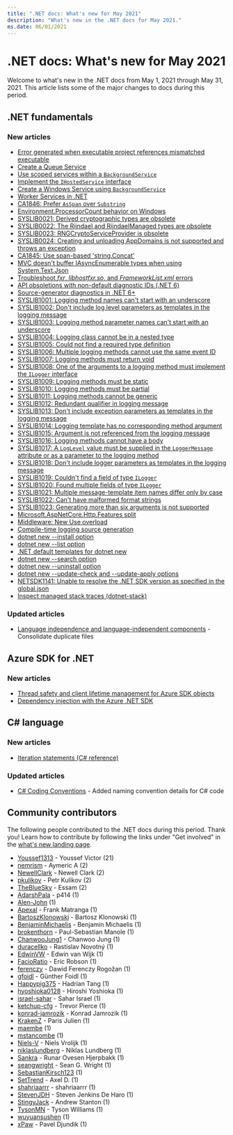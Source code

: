 ```yaml
---
title: ".NET docs: What's new for May 2021"
description: "What's new in the .NET docs for May 2021."
ms.date: 06/01/2021
---
```


# .NET docs: What's new for May 2021

Welcome to what's new in the .NET docs from May 1, 2021 through May 31, 2021. This article lists some of the major changes to docs during this period.

## .NET fundamentals

### New articles

- [Error generated when executable project references mismatched executable](../core/compatibility/sdk/5.0/referencing-executable-generates-error.md)
- [Create a Queue Service](../core/extensions/queue-service.md)
- [Use scoped services within a `BackgroundService`](../core/extensions/scoped-service.md)
- [Implement the `IHostedService` interface](../core/extensions/timer-service.md)
- [Create a Windows Service using `BackgroundService`](../core/extensions/windows-service.md)
- [Worker Services in .NET](../core/extensions/workers.md)
- [CA1846: Prefer `AsSpan` over `Substring`](../fundamentals/code-analysis/quality-rules/ca1846.md)
- [Environment.ProcessorCount behavior on Windows](../core/compatibility/core-libraries/6.0/environment-processorcount-on-windows.md)
- [SYSLIB0021: Derived cryptographic types are obsolete](../fundamentals/syslib-diagnostics/syslib0021.md)
- [SYSLIB0022: The Rijndael and RijndaelManaged types are obsolete](../fundamentals/syslib-diagnostics/syslib0022.md)
- [SYSLIB0023: RNGCryptoServiceProvider is obsolete](../fundamentals/syslib-diagnostics/syslib0023.md)
- [SYSLIB0024: Creating and unloading AppDomains is not supported and throws an exception](../fundamentals/syslib-diagnostics/syslib0024.md)
- [CA1845: Use span-based 'string.Concat'](../fundamentals/code-analysis/quality-rules/ca1845.md)
- [MVC doesn't buffer IAsyncEnumerable types when using System.Text.Json](../core/compatibility/aspnet-core/6.0/iasyncenumerable-not-buffered-by-mvc.md)
- [Troubleshoot _fxr_, _libhostfxr.so_, and _FrameworkList.xml_ errors](../core/install/linux-package-mixup.md)
- [API obsoletions with non-default diagnostic IDs (.NET 6)](../core/compatibility/core-libraries/6.0/obsolete-apis-with-custom-diagnostics.md)
- [Source-generator diagnostics in .NET 6+](../../fundamentals/syslib-diagnostics/source-generators-overview.md)
- [SYSLIB1001: Logging method names can't start with an underscore](../fundamentals/syslib-diagnostics/syslib1001.md)
- [SYSLIB1002: Don't include log level parameters as templates in the logging message](../fundamentals/syslib-diagnostics/syslib1002.md)
- [SYSLIB1003: Logging method parameter names can't start with an underscore](../fundamentals/syslib-diagnostics/syslib1003.md)
- [SYSLIB1004: Logging class cannot be in a nested type](../fundamentals/syslib-diagnostics/syslib1004.md)
- [SYSLIB1005: Could not find a required type definition](../fundamentals/syslib-diagnostics/syslib1005.md)
- [SYSLIB1006: Multiple logging methods cannot use the same event ID](../fundamentals/syslib-diagnostics/syslib1006.md)
- [SYSLIB1007: Logging methods must return void](../fundamentals/syslib-diagnostics/syslib1007.md)
- [SYSLIB1008: One of the arguments to a logging method must implement the `ILogger` interface](../fundamentals/syslib-diagnostics/syslib1008.md)
- [SYSLIB1009: Logging methods must be static](../fundamentals/syslib-diagnostics/syslib1009.md)
- [SYSLIB1010: Logging methods must be partial](../fundamentals/syslib-diagnostics/syslib1010.md)
- [SYSLIB1011: Logging methods cannot be generic](../fundamentals/syslib-diagnostics/syslib1011.md)
- [SYSLIB1012: Redundant qualifier in logging message](../fundamentals/syslib-diagnostics/syslib1012.md)
- [SYSLIB1013: Don't include exception parameters as templates in the logging message](../fundamentals/syslib-diagnostics/syslib1013.md)
- [SYSLIB1014: Logging template has no corresponding method argument](../fundamentals/syslib-diagnostics/syslib1014.md)
- [SYSLIB1015: Argument is not referenced from the logging message](../fundamentals/syslib-diagnostics/syslib1015.md)
- [SYSLIB1016: Logging methods cannot have a body](../fundamentals/syslib-diagnostics/syslib1016.md)
- [SYSLIB1017: A `LogLevel` value must be supplied in the `LoggerMessage` attribute or as a parameter to the logging method](../fundamentals/syslib-diagnostics/syslib1017.md)
- [SYSLIB1018: Don't include logger parameters as templates in the logging message](../fundamentals/syslib-diagnostics/syslib1018.md)
- [SYSLIB1019: Couldn't find a field of type `ILogger`](../fundamentals/syslib-diagnostics/syslib1019.md)
- [SYSLIB1020: Found multiple fields of type `ILogger`](../fundamentals/syslib-diagnostics/syslib1020.md)
- [SYSLIB1021: Multiple message-template item names differ only by case](../fundamentals/syslib-diagnostics/syslib1021.md)
- [SYSLIB1022: Can't have malformed format strings](../fundamentals/syslib-diagnostics/syslib1022.md)
- [SYSLIB1023: Generating more than six arguments is not supported](../fundamentals/syslib-diagnostics/syslib1023.md)
- [Microsoft.AspNetCore.Http.Features split](../core/compatibility/aspnet-core/6.0/microsoft-aspnetcore-http-features-package-split.md)
- [Middleware: New Use overload](../core/compatibility/aspnet-core/6.0/middleware-new-use-overload.md)
- [Compile-time logging source generation](../core/extensions/logger-message-generator.md)
- [dotnet new --install option](../core/tools/dotnet-new-install.md)
- [dotnet new --list option](../core/tools/dotnet-new-list.md)
- [.NET default templates for dotnet new](../core/tools/dotnet-new-sdk-templates.md)
- [dotnet new --search option](../core/tools/dotnet-new-search.md)
- [dotnet new --uninstall option](../core/tools/dotnet-new-uninstall.md)
- [dotnet new --update-check and --update-apply options](../core/tools/dotnet-new-update.md)
- [NETSDK1141: Unable to resolve the .NET SDK version as specified in the global.json](../core/tools/sdk-errors/netsdk1141.md)
- [Inspect managed stack traces (dotnet-stack)](../core/diagnostics/dotnet-stack.md)

### Updated articles

- [Language independence and language-independent components](../standard/language-independence.md) - Consolidate duplicate files

## Azure SDK for .NET

### New articles

- [Thread safety and client lifetime management for Azure SDK objects](../azure/sdk/thread-safety.md)
- [Dependency injection with the Azure .NET SDK](../azure/sdk/dependency-injection.md)

## C# language

### New articles

- [Iteration statements (C# reference)](../csharp/language-reference/statements/iteration-statements.md)

### Updated articles

- [C# Coding Conventions](../csharp/fundamentals/coding-style/coding-conventions.md) - Added naming convention details for C# code

## Community contributors

The following people contributed to the .NET docs during this period. Thank you! Learn how to contribute by following the links under "Get involved" in the [what's new landing page](index.yml).

- [Youssef1313](https://github.com/Youssef1313) - Youssef Victor (21)
- [nemrism](https://github.com/nemrism) - Aymeric A (2)
- [NewellClark](https://github.com/NewellClark) - Newell Clark (2)
- [pkulikov](https://github.com/pkulikov) - Petr Kulikov (2)
- [TheBlueSky](https://github.com/TheBlueSky) - Essam (2)
- [AdarshPala](https://github.com/AdarshPala) - p414 (1)
- [Alen-John](https://github.com/Alen-John) (1)
- [Apexal](https://github.com/Apexal) - Frank Matranga (1)
- [BartoszKlonowski](https://github.com/BartoszKlonowski) - Bartosz Klonowski (1)
- [BenjaminMichaelis](https://github.com/BenjaminMichaelis) - Benjamin Michaelis (1)
- [brokenthorn](https://github.com/brokenthorn) - Paul-Sebastian Manole (1)
- [ChanwooJung1](https://github.com/ChanwooJung1) - Chanwoo Jung (1)
- [duracellko](https://github.com/duracellko) - Rastislav Novotný (1)
- [EdwinVW](https://github.com/EdwinVW) - Edwin van Wijk (1)
- [FacioRatio](https://github.com/FacioRatio) - Eric Robson (1)
- [ferenczy](https://github.com/ferenczy) - Dawid Ferenczy Rogožan (1)
- [gfoidl](https://github.com/gfoidl) - Günther Foidl (1)
- [Happypig375](https://github.com/Happypig375) - Hadrian Tang (1)
- [hyoshioka0128](https://github.com/hyoshioka0128) - Hiroshi Yoshioka (1)
- [israel-sahar](https://github.com/israel-sahar) - Sahar Israel (1)
- [ketchup-cfg](https://github.com/ketchup-cfg) - Trevor Pierce (1)
- [konrad-jamrozik](https://github.com/konrad-jamrozik) - Konrad Jamrozik (1)
- [KrakenZ](https://github.com/KrakenZ) - Paris Julien (1)
- [maembe](https://github.com/maembe) (1)
- [mstancombe](https://github.com/mstancombe) (1)
- [Niels-V](https://github.com/Niels-V) - Niels Vrolijk (1)
- [niklaslundberg](https://github.com/niklaslundberg) - Niklas Lundberg (1)
- [Sankra](https://github.com/Sankra) - Runar Ovesen Hjerpbakk (1)
- [seangwright](https://github.com/seangwright) - Sean G. Wright (1)
- [SebastianKirsch123](https://github.com/SebastianKirsch123) (1)
- [SetTrend](https://github.com/SetTrend) - Axel D. (1)
- [shahriaarrr](https://github.com/shahriaarrr) - shahriaarrr (1)
- [StevenJDH](https://github.com/StevenJDH) - Steven Jenkins De Haro (1)
- [StingyJack](https://github.com/StingyJack) - Andrew Stanton (1)
- [TysonMN](https://github.com/TysonMN) - Tyson Williams (1)
- [wuyuansushen](https://github.com/wuyuansushen) (1)
- [xPaw](https://github.com/xPaw) - Pavel Djundik (1)
